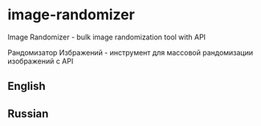 # image-randomizer
Image Randomizer - bulk image randomization tool with API

Рандомизатор Избражений - инструмент для массовой рандомизации изображений с API

## English

## Russian
